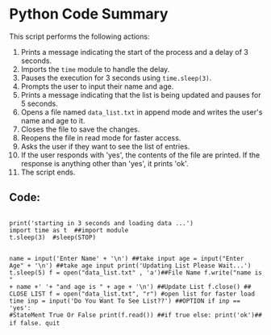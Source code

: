 
<body>
    <h1>Python Code Summary</h1>
    <p>This script performs the following actions:</p>
    <ol>
        <li>Prints a message indicating the start of the process and a delay of 3 seconds.</li>
        <li>Imports the <code>time</code> module to handle the delay.</li>
        <li>Pauses the execution for 3 seconds using <code>time.sleep(3)</code>.</li>
        <li>Prompts the user to input their name and age.</li>
        <li>Prints a message indicating that the list is being updated and pauses for 5 seconds.</li>
        <li>Opens a file named <code>data_list.txt</code> in append mode and writes the user's name and age to it.</li>
        <li>Closes the file to save the changes.</li>
        <li>Reopens the file in read mode for faster access.</li>
        <li>Asks the user if they want to see the list of entries.</li>
        <li>If the user responds with 'yes', the contents of the file are printed. If the response is anything other than 'yes', it prints 'ok'.</li>
        <li>The script ends.</li>
    </ol>
    <h2>Code:</h2>
    <pre>
<code>
print('starting in 3 seconds and loading data ...')
import time as t  ##import module
t.sleep(3)  #sleep(STOP)

name = input('Enter Name' + '\n') ##take input
age  = input("Enter Age" + '\n')  ##take age input
print('Updating List Please Wait...')
t.sleep(5)
f = open("data_list.txt" , 'a')##File Name
f.write("name is " + name +' '+ "and age is " + age + '\n') ##Update List
f.close()                      ## CLOSE LIST
f = open("data_list.txt", "r") #open list for faster load time
inp = input('Do You Want To See List??') ##OPTION
if inp == 'yes':  #StateMent True Or False
    print(f.read()) ##if true
else:
    print('ok')## if false.
quit
</code>
    </pre>
</body>
</html>
